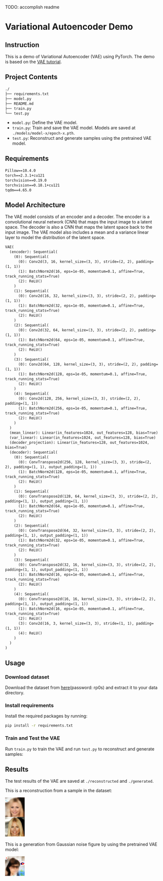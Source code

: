 TODO: accomplish readme

# Variational Autoencoder Demo

## Instruction

This is a demo of Variational Autoencoder (VAE) using PyTorch. The demo is based on the [VAE tutorial](https://zhouyifan.net/2022/12/19/20221016-VAE/).

## Project Contents

```
./
├── requirements.txt
├── model.py
├── README.md
├── train.py
└── test.py
```

- `model.py`: Define the VAE model.
- `train.py`: Train and save the VAE model. Models are saved at `./models/model-x/epoch-x.pth`.
- `test.py`: Reconstruct and generate samples using the pretrained VAE model.

## Requirements

```
Pillow==10.4.0
torch==2.3.1+cu121
torchvision==0.19.0
torchvision==0.18.1+cu121
tqdm==4.65.0
```

## Model Architecture

The VAE model consists of an encoder and a decoder. The encoder is a convolutional neural network (CNN) that maps the input image to a latent space. The decoder is also a CNN that maps the latent space back to the input image. The VAE model also includes a mean and a variance linear layer to model the distribution of the latent space.

```
VAE(
  (encoder): Sequential(
    (0): Sequential(
      (0): Conv2d(3, 16, kernel_size=(3, 3), stride=(2, 2), padding=(1, 1))
      (1): BatchNorm2d(16, eps=1e-05, momentum=0.1, affine=True, track_running_stats=True)
      (2): ReLU()
    )
    (1): Sequential(
      (0): Conv2d(16, 32, kernel_size=(3, 3), stride=(2, 2), padding=(1, 1))
      (1): BatchNorm2d(32, eps=1e-05, momentum=0.1, affine=True, track_running_stats=True)
      (2): ReLU()
    )
    (2): Sequential(
      (0): Conv2d(32, 64, kernel_size=(3, 3), stride=(2, 2), padding=(1, 1))
      (1): BatchNorm2d(64, eps=1e-05, momentum=0.1, affine=True, track_running_stats=True)
      (2): ReLU()
    )
    (3): Sequential(
      (0): Conv2d(64, 128, kernel_size=(3, 3), stride=(2, 2), padding=(1, 1))
      (1): BatchNorm2d(128, eps=1e-05, momentum=0.1, affine=True, track_running_stats=True)
      (2): ReLU()
    )
    (4): Sequential(
      (0): Conv2d(128, 256, kernel_size=(3, 3), stride=(2, 2), padding=(1, 1))
      (1): BatchNorm2d(256, eps=1e-05, momentum=0.1, affine=True, track_running_stats=True)
      (2): ReLU()
    )
  )
  (mean_linear): Linear(in_features=1024, out_features=128, bias=True)
  (var_linear): Linear(in_features=1024, out_features=128, bias=True)
  (decoder_projection): Linear(in_features=128, out_features=1024, bias=True)
  (decoder): Sequential(
    (0): Sequential(
      (0): ConvTranspose2d(256, 128, kernel_size=(3, 3), stride=(2, 2), padding=(1, 1), output_padding=(1, 1))        
      (1): BatchNorm2d(128, eps=1e-05, momentum=0.1, affine=True, track_running_stats=True)
      (2): ReLU()
    )
    (1): Sequential(
      (0): ConvTranspose2d(128, 64, kernel_size=(3, 3), stride=(2, 2), padding=(1, 1), output_padding=(1, 1))
      (1): BatchNorm2d(64, eps=1e-05, momentum=0.1, affine=True, track_running_stats=True)
      (2): ReLU()
    )
    (2): Sequential(
      (0): ConvTranspose2d(64, 32, kernel_size=(3, 3), stride=(2, 2), padding=(1, 1), output_padding=(1, 1))
      (1): BatchNorm2d(32, eps=1e-05, momentum=0.1, affine=True, track_running_stats=True)
      (2): ReLU()
    )
    (3): Sequential(
      (0): ConvTranspose2d(32, 16, kernel_size=(3, 3), stride=(2, 2), padding=(1, 1), output_padding=(1, 1))
      (1): BatchNorm2d(16, eps=1e-05, momentum=0.1, affine=True, track_running_stats=True)
      (2): ReLU()
    )
    (4): Sequential(
      (0): ConvTranspose2d(16, 16, kernel_size=(3, 3), stride=(2, 2), padding=(1, 1), output_padding=(1, 1))
      (1): BatchNorm2d(16, eps=1e-05, momentum=0.1, affine=True, track_running_stats=True)
      (2): ReLU()
      (3): Conv2d(16, 3, kernel_size=(3, 3), stride=(1, 1), padding=(1, 1))
      (4): ReLU()
    )
  )
)
```

## Usage

### Download dataset

Download the dataset from [here](https://pan.baidu.com/s/1eSNpdRG#list/path=%2F)(password: rp0s) and extract it to your data directory.

### Install requirements

Install the required packages by running:

```bash
pip install -r requirements.txt
```

### Train and Test the VAE

Run `train.py` to train the VAE and run `test.py` to reconstruct and generate samples:

## Results

The test results of the VAE are saved at `./reconstructed` and `./generated`.

This is a reconstruction from a sample in the dataset:

![reconstructed](./assets/reconstructed.png)

This is a generation from Gaussian noise figure by using the pretrained VAE model:

![generated](./assets/generated.png)


